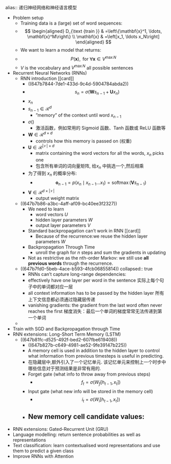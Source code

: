 alias:: 递归神经网络和神经语言模型

- Problem setup
	- Training data is a (large) set of word sequences:
	- $$
	  \begin{aligned}
	  D_{\text {train }} & =\left\{\mathbf{x}^1, \ldots, \mathbf{x}^M\right\} \\
	  \mathbf{x} & =\left[x_1, \ldots x_N\right]
	  \end{aligned}
	  $$
	- We want to learn a model that returns:
	- $$
	  P(\mathbf{x}), \text { for } \forall \mathbf{x} \in V^{\max N}
	  $$
	- $V$ is the vocabulary and $V^{\max N}$ all possible sentences
- Recurrent Neural Networks (RNNs)
	- RNN introduction [[card]]
		- ((647b7844-7de1-433d-9c4d-5904784abda2))
		- $$
		  s_n=\sigma\left(\mathbf{W} s_{n-1}+\mathbf{U} x_n\right)
		  $$
		- $x_n$
		- $s_{n-1} \in \mathcal{R}^d$
			- ”memory” of the context until word $x_{n-1}$
		- $\sigma()$
			- 激活函数，例如常用的 Sigmoid 函数、Tanh 函数或 ReLU 函数等
		- $\mathbf{W} \in \mathcal{R}^{d \times d}$
			- controls how this memory is passed on (权重)
		- $\mathbf{U} \in \mathcal{R}^{|\mathcal{V}| \times d}$
			- matrix containing the word vectors for all the words, $x_n$ picks one
			- 包含所有单词的词向量矩阵, 给$x_n$ 中挑选一个,然后相乘
		- 为了得到 $x_n$ 的概率分布:
			- $$
			  \mathbf{o}_{n-1}=p\left(x_n \mid x_{n-1} \ldots x_1\right)=\operatorname{softmax}\left(\mathbf{V} s_{n-1}\right)
			  $$
		- $\mathbf{V} \in \mathcal{R}^{d \times|\mathcal{V}|}$
			- output weight matrix
	- ((647b7b86-a3bc-4aff-af09-bc40ee3f2327))
		- We need to learn
			- word vectors $U$
			- hidden layer parameters $W$
			- output layer parameters $V$
		- Standard backpropagation can’t work in RNN [[card]]
			- Because of the recurrence:we reuse the hidden layer parameters $W$
		- Backpropagation Through Time
			- unroll the graph for $n$ steps and sum the gradients in updating
		- Not as restrictive as the nth-order Markov: we still use **all previous words** through the recurrence.
	- ((647b7fd0-5beb-4ace-b593-4fcb06855814))
	  collapsed:: true
		- RNNs can’t capture long-range dependencies:
		- effectively have one layer per word in the sentence
		  实际上每个句子中的单词都对应一层
		- all context information has to be passed by the hidden layer
		  所有上下文信息都必须通过隐藏层传递
		- vanishing gradients: the gradient from the last word often never reaches the first
		  梯度消失：最后一个单词的梯度常常无法传递到第一个单词
	-
- Train with SGD and Backpropagation through Time
- RNN extensions: Long-Short Term Memory (LSTM)
	- ((647b81fc-d525-492f-bed2-607fbe619408))
		- ((647b827b-c649-4981-ae52-9fe39147b225))
		- A memory cell is used in addition to the hidden layer to control what information from previous timesteps is useful in predicting.
		- 在隐藏层中,额外引入了一个记忆单元. 该记忆单元来控制上一个时步中哪些信息对于预测结果是非常有用的.
		- Forget gate  (what info to throw away from previous steps)
			- $$f_t=\sigma\left(W_f\left[h_{t-1}, x_t\right]\right)$$
		- Input gate (what new info will be stored in the memory cell)
			- $$
			  i_t=\sigma\left(W_i\left[h_{t-1}, x_t\right]\right)
			  $$
		- New memory cell candidate values:
			-
- RNN extensions: Gated-Recurrent Unit (GRU)
- Language modelling: return sentence probabilities as well as representations
- Text classification: learn contextualised word representations and use them to predict a given class
- Improve RNNs with Attention